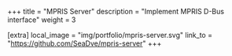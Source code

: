+++
title = "MPRIS Server"
description = "Implement MPRIS D-Bus interface"
weight = 3

[extra]
local_image = "img/portfolio/mpris-server.svg"
link_to = "https://github.com/SeaDve/mpris-server"
+++
